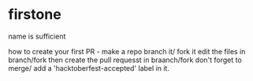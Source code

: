 # firstone
name is sufficient

how to create your first PR - 
make a repo
branch it/ fork it
edit the files in branch/fork
then create the pull requesst in braanch/fork
don't forget to merge/ add a 'hacktoberfest-accepted' label in it.
